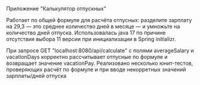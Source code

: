 Приложение "Калькулятор отпускных"    


Работает по общей формуле для расчёта отпусных: разделите зарплату на 29,3 — это среднее количество дней в месяце — и умножьте на количество дней отпуска.
Использовалась java 17 по причине отсутствия выбора 11 версии при инициализации в Spring initializr.

При запросе GET "localhost:8080/api/calculate" c полями averageSalary и vacationDays корректно рассчитывает отпусные по формуле и возвращает значение vacationPay.
Реализовано несколько юнит-тестов, проверяющих расчёт по формуле и при вводе некорретных значений зарплаты/дней отпуска
